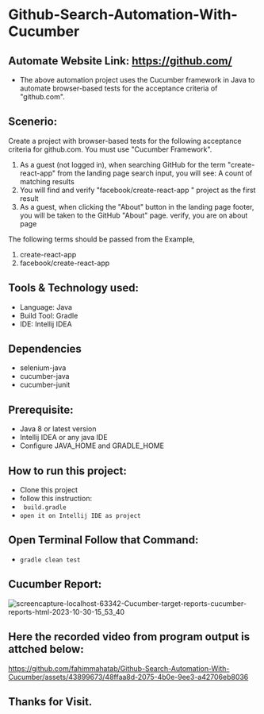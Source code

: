 # Github-Search-Automation-With-Cucumber
## Automate Website Link: https://github.com/
- The above automation project uses the Cucumber framework in Java to automate browser-based tests for the acceptance criteria of "github.com".
## Scenerio:
Create a project with browser-based tests for the following acceptance criteria for github.com. You must use "Cucumber Framework".

1. As a guest (not logged in), when searching GitHub for the term "create-react-app" from the landing page search input, you will see: A count of matching results
2. You will find and verify "facebook/create-react-app " project as the first result
3. As a guest, when clicking the "About" button in the landing page footer, you will be taken to the GitHub "About" page. verify, you are on about page

The following terms should be passed from the Example,
1. create-react-app
2. facebook/create-react-app

## Tools & Technology used:
- Language: Java
- Build Tool: Gradle
- IDE: Intellij IDEA

## Dependencies
- selenium-java
- cucumber-java
- cucumber-junit

## Prerequisite:
- Java 8 or latest version
- Intellij IDEA or any java IDE
- Configure JAVA_HOME and GRADLE_HOME

## How to run this project: 
- Clone this project
- follow this instruction:
- ```  build.gradle ```
- ``` open it on Intellij IDE as project ```
  
## Open Terminal Follow that Command:
- ``` gradle clean test ```

## Cucumber Report:
![screencapture-localhost-63342-Cucumber-target-reports-cucumber-reports-html-2023-10-30-15_53_40](https://github.com/fahimmahatab/Github-Search-Automation-With-Cucumber/assets/43899673/c4dd962e-99fd-472a-b27f-65f8f17f964d)

## Here the recorded video from program output is attched below:
https://github.com/fahimmahatab/Github-Search-Automation-With-Cucumber/assets/43899673/48ffaa8d-2075-4b0e-9ee3-a42706eb8036

## Thanks for Visit.
